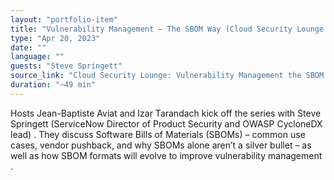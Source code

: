 ```yaml
---
layout: "portfolio-item"
title: "Vulnerability Management – The SBOM Way (Cloud Security Lounge Ep. 1)"
type: "Apr 20, 2023"
date: ""
language: ""
guests: "Steve Springett"
source_link: "Cloud Security Lounge: Vulnerability Management the SBOM Way"
duration: "~49 min"
---
```


Hosts Jean-Baptiste Aviat and Izar Tarandach kick off the series with Steve Springett (ServiceNow Director of Product Security and OWASP CycloneDX lead) . They discuss Software Bills of Materials (SBOMs) – common use cases, vendor pushback, and why SBOMs alone aren’t a silver bullet – as well as how SBOM formats will evolve to improve vulnerability management .
